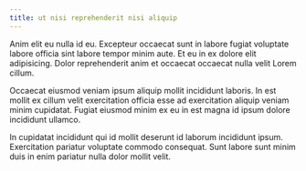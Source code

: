 ```yaml
---
title: ut nisi reprehenderit nisi aliquip
---
```


Anim elit eu nulla id eu. Excepteur occaecat sunt in labore fugiat voluptate labore officia sint labore tempor minim aute. Et eu in ex dolore elit adipisicing. Dolor reprehenderit anim et occaecat occaecat nulla velit Lorem cillum.

Occaecat eiusmod veniam ipsum aliquip mollit incididunt laboris. In est mollit ex cillum velit exercitation officia esse ad exercitation aliquip veniam minim cupidatat. Fugiat eiusmod minim ex eu in est magna id ipsum dolore incididunt ullamco.

In cupidatat incididunt qui id mollit deserunt id laborum incididunt ipsum. Exercitation pariatur voluptate commodo consequat. Sunt labore sunt minim duis in enim pariatur nulla dolor mollit velit.